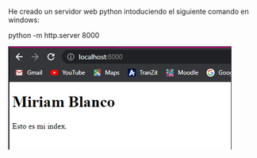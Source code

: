 He creado un servidor web python intoduciendo el siguiente comando en windows:

python -m http.server 8000

![image](images/python.png)
